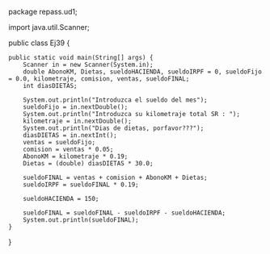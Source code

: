 package repass.ud1;

import java.util.Scanner;

public class Ej39 {

    public static void main(String[] args) {
        Scanner in = new Scanner(System.in);
        double AbonoKM, Dietas, sueldoHACIENDA, sueldoIRPF = 0, sueldoFijo = 0.0, kilometraje, comision, ventas, sueldoFINAL;
        int diasDIETAS;

        System.out.println("Introduzca el sueldo del mes");
        sueldoFijo = in.nextDouble();
        System.out.println("Introduzca su kilometraje total SR : ");
        kilometraje = in.nextDouble();
        System.out.println("Dias de dietas, porfavor???");
        diasDIETAS = in.nextInt();
        ventas = sueldoFijo;
        comision = ventas * 0.05;
        AbonoKM = kilometraje * 0.19;
        Dietas = (double) diasDIETAS * 30.0;

        sueldoFINAL = ventas + comision + AbonoKM + Dietas;
        sueldoIRPF = sueldoFINAL * 0.19;

        sueldoHACIENDA = 150;

        sueldoFINAL = sueldoFINAL - sueldoIRPF - sueldoHACIENDA;
        System.out.println(sueldoFINAL);
    }

}